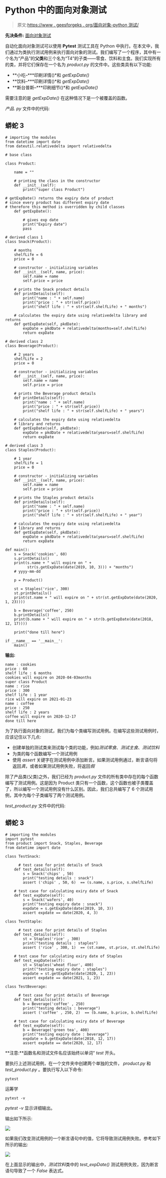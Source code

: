 # Python 中的面向对象测试

> 原文:[https://www . geesforgeks . org/面向对象-python 测试/](https://www.geeksforgeeks.org/object-oriented-testing-in-python/)

**先决条件:** [面向对象测试](https://www.geeksforgeeks.org/object-oriented-testing-in-software-testing/)

自动化面向对象测试可以使用 **Pytest** 测试工具在 Python 中执行。在本文中，我们通过为类执行测试用例来执行面向对象的测试。我们编写了一个程序，其中有一个名为“产品”的**父类**和三个名为“T4”的子类——零食、饮料和主食。我们实现所有的类，并将它们保存在一个名为 *product.py* 的文件中。这些类具有以下功能:

*   **小吃–***印刷详情()*和 *getExpDate()*
*   **饮料–***印刷详情()*和 *getExpDate()*
*   **斯台普斯–***印刷细节()*和 *getExpDate()*

需要注意的是 *getExpDate()* 在这种情况下是一个被覆盖的函数。

*产品. py* 文件中的代码:

## 蟒蛇 3

```
# importing the modules
from datetime import date
from dateutil.relativedelta import relativedelta

# base class

class Product:

    name = ""

    # printing the class in the constructor
    def __init__(self):
        print("super class Product")

# getExpDate() returns the expiry date of product
# since every product has different expiry date
# therefore this method is overridden by child classes
    def getExpDate():

        # gives exp date
        print("Expiry date")
        pass

# derived class 1
class Snack(Product):

    # months
    shelfLife = 6
    price = 0

    # constructor - initializing variables
    def __init__(self, name, price):
        self.name = name
        self.price = price

    # prints the Snack product details
    def printDetails(self):
        print("name : " + self.name)
        print("price : " + str(self.price))
        print("shelf life : " + str(self.shelfLife) + " months")

    # calculates the expiry date using relativedelta library and returns
    def getExpDate(self, pkdDate):
        expDate = pkdDate + relativedelta(months=self.shelfLife)
        return expDate

# derived class 2
class Beverage(Product):

    # 2 years
    shelfLife = 2
    price = 0

    # constructor - initializing variables
    def __init__(self, name, price):
        self.name = name
        self.price = price

    # prints the Beverage product details
    def printDetails(self):
        print("name : " + self.name)
        print("price : " + str(self.price))
        print("shelf life : " + str(self.shelfLife) + " years")

    # calculates the expiry date using relativedelta 
    # library and returns
    def getExpDate(self, pkdDate):
        expDate = pkdDate + relativedelta(years=self.shelfLife)
        return expDate

# derived class 3
class Staples(Product):

    # 1 year
    shelfLife = 1
    price = 0

    # constructor - initializing variables
    def __init__(self, name, price):
        self.name = name
        self.price = price

    # prints the Staples product details
    def printDetails(self):
        print("name : " + self.name)
        print("price : " + str(self.price))
        print("shelf life : " + str(self.shelfLife) + " year")

    # calculates the expiry date using relativedelta
    # library and returns
    def getExpDate(self, pkdDate):
        expDate = pkdDate + relativedelta(years=self.shelfLife)
        return expDate

def main():
    s = Snack('cookies', 60)
    s.printDetails()
    print(s.name + " will expire on " +
          str(s.getExpDate(date(2019, 10, 3))) + "months")
    # yyyy-mm-dd

    p = Product()

    st = Staples('rice', 300)
    st.printDetails()
    print(st.name + " will expire on " + str(st.getExpDate(date(2020, 1, 23))))

    b = Beverage('coffee', 250)
    b.printDetails()
    print(b.name + " will expire on " + str(b.getExpDate(date(2018, 12, 17))))

    print("done till here")

if __name__ == '__main__':
    main()
```

**输出:**

```
name : cookies
price : 60
shelf life : 6 months
cookies will expire on 2020-04-03months
super class Product
name : rice
price : 300
shelf life : 1 year
rice will expire on 2021-01-23
name : coffee
price : 250
shelf life : 2 years
coffee will expire on 2020-12-17
done till here

```

为了执行面向对象的测试，我们为每个类编写测试用例。在编写这些测试用例时，应该记住以下几点:

*   创建单独的测试类来测试每个类的功能，例如*测试零食*、*测试主食*、*测试饮料*
*   为类的每个函数编写一个测试用例
*   使用 *assert* 关键字在测试用例中添加断言。如果测试用例通过，断言语句将返回*真*，或者如果测试用例失败，将返回*假*

除了产品类(父类)之外，我们已经为 *product.py* 文件的所有类中存在的每个函数编写了测试用例。这是因为 Product 类只有一个函数，这个函数也被子类覆盖了，所以编写一个测试用例没有什么区别。因此，我们总共编写了 6 个测试用例，其中为每个子类编写了两个测试用例。

*test_product.py* 文件中的代码:

## 蟒蛇 3

```
# importing the modules
import pytest
from product import Snack, Staples, Beverage
from datetime import date

class TestSnack:

      # test case for print details of Snack
    def test_details(self):
        s = Snack('chips' , 50)
        print("testing details : snack")
        assert ('chips' , 50, 6)  == (s.name, s.price, s.shelfLife)

    # test case for calculating exiry date of Snack
    def test_expDate(self):
        s = Snack('wafers', 40)
        print("testing expiry date : snack")
        expdate = s.getExpDate(date(2019, 10, 3))
        assert expdate == date(2020, 4, 3)

class TestStaple:

      # test case for print details of Staples
    def test_details(self):
        st = Staples('rice' , 300)
        print("testing details : staples")
        assert ('rice' , 300, 1)  == (st.name, st.price, st.shelfLife)

    # test case for calculating exiry date of Staples
    def test_expDate(self):
        st = Staples('wheat flour', 400)
        print("testing expiry date : staples")
        expdate = st.getExpDate(date(2020, 1, 23))
        assert expdate == date(2021, 1, 23)

class TestBeverage:

      # test case for print details of Beverage
    def test_details(self):
        b = Beverage('coffee' , 250)
        print("testing details : beverage")
        assert ('coffee' , 250, 2)  == (b.name, b.price, b.shelfLife)

    # test case for calculating exiry date of Beverage
    def test_expDate(self):
        b = Beverage('green tea', 400)
        print("testing expiry date : beverage")
        expdate = b.getExpDate(date(2018, 12, 17))
        assert expdate == date(2020, 12, 17)
```

**注意:**函数名和测试文件名应该始终以单词“ *test* 开头。

要执行上述测试用例，在一个文件夹中创建两个单独的文件， *product.py* 和 *test_product.py* 。要执行写入以下命令:

```
pytest

```

运筹学

```
pytest -v

```

*pytest -v* 显示详细输出。

输出如下所示:

![](img/863053dc481dff96ba11b1ec211bd47a.png)

如果我们改变测试用例的一个断言语句中的值，它将导致测试用例失败。参考如下所示的输出:

![](img/45998a3d8af7cd75ad40be180ce4cd42.png)

在上面显示的输出中，*测试饮料*类中的 *test_expDate()* 测试用例失败，因为断言语句导致了一个 *False* 表达式。